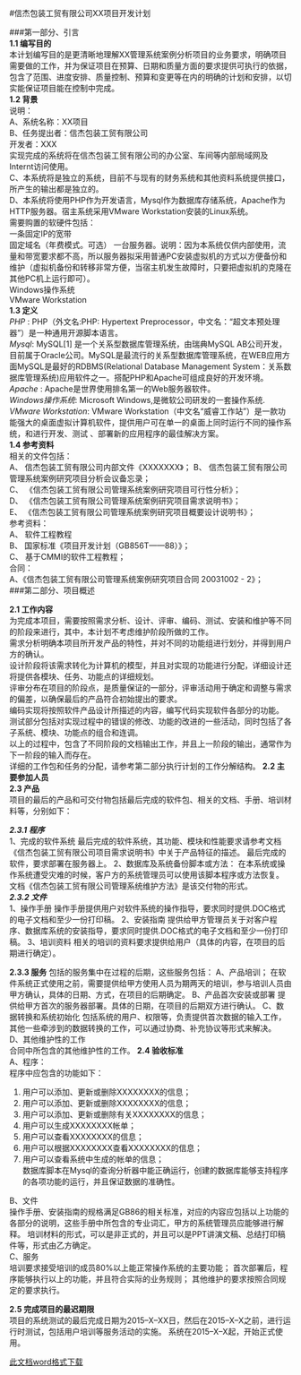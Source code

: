 #信杰包装工贸有限公司XX项目开发计划

###第一部分、引言  __1.1 编写目的__  
    本计划编写目的是更清晰地理解XX管理系统案例分析项目的业务要求，明确项目需要做的工作，并为保证项目在预算、日期和质量方面的要求提供可执行的依据，包含了范围、进度安排、质量控制、预算和变更等在内的明确的计划和安排，以切实能保证项目能在控制中完成。  __1.2 背景__  
说明：  
    A、系统名称：XX项目  
    B、任务提出者：信杰包装工贸有限公司  
    	开发者：XXX  
    	实现完成的系统将在信杰包装工贸有限公司的办公室、车间等内部局域网及Internt访问使用。  
    C、本系统将是独立的系统，目前不与现有的财务系统和其他资料系统提供接口，所产生的输出都是独立的。  	 D、本系统将使用PHP作为开发语言，Mysql作为数据库存储系统，Apache作为HTTP服务器。宿主系统采用VMware Workstation安装的Linux系统。  
	 需要购置的软硬件包括：  
	 一条固定IP的宽带   
	 固定域名（年费模式。可选）
	 一台服务器。说明：因为本系统仅供内部使用，流量和带宽要求都不高，所以服务器拟采用普通PC安装虚拟机的方式以方便备份和维护（虚拟机备份和转移非常方便，当宿主机发生故障时，只要把虚拟机的克隆在其他PC机上运行即可）。  
	 Windows操作系统  
	 VMware Workstation  
__1.3 定义__  
	_PHP_ : PHP（外文名:PHP: Hypertext Preprocessor，中文名：“超文本预处理器”）是一种通用开源脚本语言。  
	_Mysql_: MySQL[1] 是一个关系型数据库管理系统，由瑞典MySQL AB公司开发，目前属于Oracle公司。MySQL是最流行的关系型数据库管理系统，在WEB应用方面MySQL是最好的RDBMS(Relational Database Management System：关系数据库管理系统)应用软件之一。搭配PHP和Apache可组成良好的开发环境。  
	_Apache_ : Apache是世界使用排名第一的Web服务器软件。  	_Windows操作系统_: Microsoft Windows,是微软公司研发的一套操作系统.  
	_VMware Workstation_: VMware Workstation（中文名“威睿工作站”）是一款功能强大的桌面虚拟计算机软件，提供用户可在单一的桌面上同时运行不同的操作系统，和进行开发、测试 、部署新的应用程序的最佳解决方案。  
__1.4 参考资料__   相关的文件包括：  A、	信杰包装工贸有限公司内部文件《XXXXXXX》；B、	信杰包装工贸有限公司管理系统案例研究项目分析会议备忘录；  C、	《信杰包装工贸有限公司管理系统案例研究项目可行性分析》；  D、	《信杰包装工贸有限公司管理系统案例研究项目需求说明书》；  E、	《信杰包装工贸有限公司管理系统案例研究项目概要设计说明书》；  参考资料：  A、	软件工程教程  
B、	国家标准《项目开发计划（GB856T——88）》；  C、	基于CMMI的软件工程教程；  合同：  A、《信杰包装工贸有限公司管理系统案例研究项目合同 20031002 - 2》；  ###第二部分、项目概述

__2.1 工作内容__  为完成本项目，需要按照需求分析、设计、评审、编码、测试、安装和维护等不同的阶段来进行，其中，本计划不考虑维护阶段所做的工作。  需求分析明确本项目所开发产品的特性，并对不同的功能组进行划分，并得到用户方的确认。  设计阶段将该需求转化为计算机的模型，并且对实现的功能进行分配，详细设计还将提供各模块、任务、功能点的详细规划。  评审分布在项目的阶段点，是质量保证的一部分，评审活动用于确定和调整与需求的偏差，以确保最后的产品符合初始提出的要求。  编码实现将按照软件产品设计所描述的内容，编写代码实现软件各部分的功能。  测试部分包括对实现过程中的错误的修改、功能的改进的一些活动，同时包括了各子系统、模块、功能点的组合和连调。  以上的过程中，包含了不同阶段的文档输出工作，并且上一阶段的输出，通常作为下一阶段的输入而存在。  详细的工作包和任务的分配，请参考第二部分执行计划的工作分解结构。__2.2 主要参加人员__  
__2.3 产品__  项目的最后的产品和可交付物包括最后完成的软件包、相关的文档、手册、培训材料等，分别如下：  
___2.3.1 程序___  1、完成的软件系统最后完成的软件系统，其功能、模块和性能要求请参考文档《信杰包装工贸有限公司项目需求说明书》中关于产品特征的描述。最后完成的软件，要求部署在服务器上。2、数据库及系统备份脚本或方法：在本系统或操作系统遭受灾难的时候，客户方的系统管理员可以使用该脚本程序或方法恢复。文档《信杰包装工贸有限公司管理系统维护方法》是该交付物的形式。  ___2.3.2 文件___  1、操作手册操作手册提供用户对软件系统的操作指导，要求同时提供.DOC格式的电子文档和至少一份打印稿。2、安装指南提供给甲方管理员关于对客户程序、数据库系统的安装指导，要求同时提供.DOC格式的电子文档和至少一份打印稿。3、培训资料相关的培训的资料要求提供给用户（具体的内容，在项目的后期进行确定）。__2.3.3 服务__ 包括的服务集中在过程的后期，这些服务包括：A、产品培训；在软件系统正式使用之前，需要提供给甲方使用人员为期两天的培训，参与培训人员由甲方确认，具体的日期、方式，在项目的后期确定。B、产品首次安装或部署提供给甲方首次的服务器部署。具体的日期，在项目的后期双方进行确认。C、数据转换和系统初始化包括系统的用户、权限等，负责提供首次数据的输入工作，其他一些牵涉到的数据转换的工作，可以通过协商、补充协议等形式来解决。D、其他维护性的工作		合同中所包含的其他维护性的工作。__2.4 验收标准__  
A、程序：  程序中应包含的功能如下：   1. 用户可以添加、更新或删除XXXXXXXX的信息；  
 2. 用户可以添加、更新或删除XXXXXXXX的信息；  
 3. 用户可以添加、更新或删除有关XXXXXXXX的信息；  
 4. 用户可以生成XXXXXXXX帐单；  
 5. 用户可以查看XXXXXXXX的信息；  
 6. 用户可以根据XXXXXXXX查看XXXXXXXX的信息；  
 7. 用户可以查看系统中生成的帐单的信息；  数据库脚本在Mysql的查询分析器中能正确运行，创建的数据库能够支持程序的各项功能的运行，并且保证数据的准确性。  B、文件  操作手册、安装指南的规格满足GB86的相关标准，对应的内容应包括以上功能的各部分的说明，这些手册中所包含的专业词汇，甲方的系统管理员应能够进行解释。培训材料的形式，可以是非正式的，并且可以是PPT讲演文稿、总结打印稿件等，形式由乙方确定。  
C、服务  培训要求接受培训的成员80%以上能正常操作系统的主要功能；首次部署后，程序能够执行以上的功能，并且符合实际的业务规则；其他维护的要求按照合同规定的要求执行。__2.5 完成项目的最迟期限__   项目的系统测试的最后完成日期为2015–X–XX日，然后在2015–X–X之前，进行运行时测试，包括用户培训等服务活动的实施。系统在2015–X–X起，开始正式使用。

[此文档word格式下载](/DOC/项目开发计划.doc)